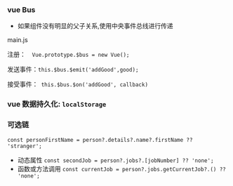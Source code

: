 ### vue Bus
- 如果组件没有明显的父子关系,使用中央事件总线进行传递

main.js

注册：`   Vue.prototype.$bus = new Vue(); `

发送事件：` this.$bus.$emit('addGood',good); `

接受事件：` this.$bus.$on('addGood', callback)`




### vue 数据持久化: ` localStorage `

### 可选链

`const personFirstName = person?.details?.name?.firstName ?? 'stranger';`

- 动态属性 `const secondJob = person?.jobs?.[jobNumber] ?? 'none';` 
- 函数或方法调用 `const currentJob = person?.jobs.getCurrentJob?.() ?? 'none';`

